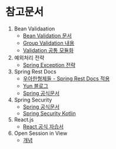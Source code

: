 참고문서
==========
1. Bean Validaation
    * [Bean Validation 문서](https://docs.jboss.org/hibernate/stable/validator/reference/en-US/html_single/#validator-gettingstarted)
    * [Group Validation 내용](https://docs.jboss.org/hibernate/stable/validator/reference/en-US/html_single/#chapter-groups)
    * [Validation 공통 모듈화](https://jojoldu.tistory.com/129)
2. 예외처리 전략
    * [Spring Exception 전략](https://cheese10yun.github.io/spring-guide-exception/)
3. Spring Rest Docs
    * [우아한형제들 - Spring Rest Docs 적용](https://woowabros.github.io/experience/2018/12/28/spring-rest-docs.html)
    * [Yun 블로그](https://cheese10yun.github.io/spring-rest-docs/)
    * [Spring 공식문서](https://docs.spring.io/spring-restdocs/docs/2.0.4.RELEASE/reference/html5/)
4. Spring Security
    * [Spring 공식문서](https://docs.spring.io/spring-security/site/docs/5.3.0.RELEASE/reference/html5/#servlet-applications)
    * [Spring Security Kotlin](https://spring.io/blog/2020/03/04/spring-tips-kotlin-and-spring-security)
5. React.js
    * [React 공식 자습서](https://ko.reactjs.org/tutorial/tutorial.html)
6. Open Session in View
    * [개념](https://kingbbode.tistory.com/27)